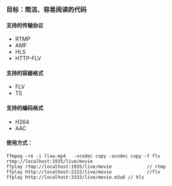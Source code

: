 ### 目标：简洁、容易阅读的代码

#### 支持的传输协议

-  RTMP
-  AMF
-  HLS
-  HTTP-FLV

#### 支持的容器格式

-  FLV
-  TS

#### 支持的编码格式

-  H264
-  AAC

#### 使用方式：

```shell
ffmpeg -re -i llxw.mp4   -vcodec copy -acodec copy -f flv rtmp://localhost:1935/live/movie
ffplay rtmp://localhost:1935/live/movie 			// rtmp
ffplay http://localhost:2222/live/movie 			//flv
ffplay http://localhost:3333/live/movie.m3u8 // hls
```


